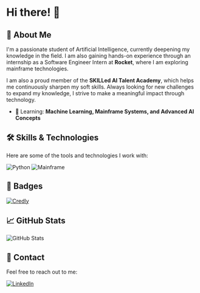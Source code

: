 # Hi there! 👋

## 🌟 About Me
I'm a passionate student of Artificial Intelligence, currently deepening my knowledge in the field. I am also gaining hands-on experience through an internship as a Software Engineer Intern at **Rocket**, where I am exploring mainframe technologies. 

I am also a proud member of the **SKILLed AI Talent Academy**, which helps me continuously sharpen my soft skills. Always looking for new challenges to expand my knowledge, I strive to make a meaningful impact through technology.

- 🌱 Learning: **Machine Learning, Mainframe Systems, and Advanced AI Concepts**

## 🛠️ Skills & Technologies
Here are some of the tools and technologies I work with:

![Python](https://img.shields.io/badge/-Python-blue)
![Mainframe](https://img.shields.io/badge/-Mainframe-green)

## 🧩 Badges
[![Credly](https://img.shields.io/badge/-Credly-orange)](https://www.credly.com/users/aronas-butkevicius)

## 📈 GitHub Stats
![GitHub Stats](https://github-readme-stats.vercel.app/api?username=AronasB&show_icons=true&theme=radical)

## 💬 Contact
Feel free to reach out to me:

[![LinkedIn](https://img.shields.io/badge/-LinkedIn-blue)](https://linkedin.com/in/aronas-butkevicius)
